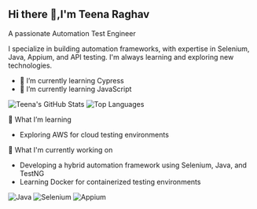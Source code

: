 ## Hi there 👋,I'm Teena Raghav
A passionate Automation Test Engineer

I specialize in building automation frameworks, with expertise in Selenium, Java, Appium, and API testing.
I'm always learning and exploring new technologies.

- 🌱 I’m currently learning Cypress
- 🌱 I’m currently learning JavaScript


![Teena's GitHub Stats](https://github-readme-stats.vercel.app/api?username=TeenaRaghav&show_icons=true&theme=radical)
![Top Languages](https://github-readme-stats.vercel.app/api/top-langs/?username=TeenaRaghav&layout=compact)



🌱 What I’m learning
- Exploring AWS for cloud testing environments


 
 🔭 What I'm currently working on
- Developing a hybrid automation framework using Selenium, Java, and TestNG
- Learning Docker for containerized testing environments

![Java](https://img.shields.io/badge/Java-ED8B00?style=for-the-badge&logo=java&logoColor=white)
![Selenium](https://img.shields.io/badge/Selenium-43B02A?style=for-the-badge&logo=selenium&logoColor=white)
![Appium](https://img.shields.io/badge/Appium-33b2e5?style=for-the-badge&logo=appium&logoColor=white)
